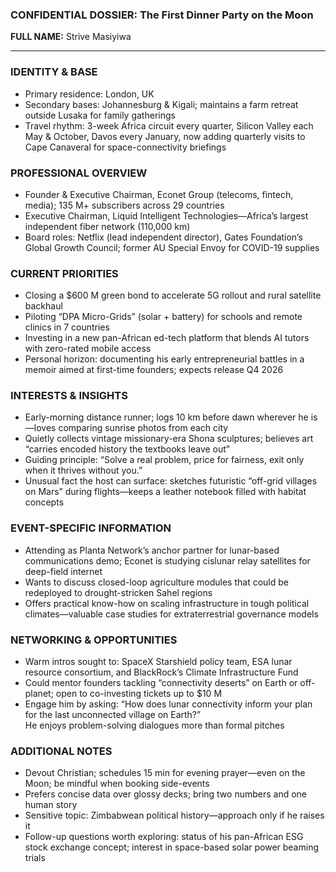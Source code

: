 ### CONFIDENTIAL DOSSIER: The First Dinner Party on the Moon

**FULL NAME:** Strive Masiyiwa

---
### IDENTITY & BASE
- Primary residence: London, UK  
- Secondary bases: Johannesburg & Kigali; maintains a farm retreat outside Lusaka for family gatherings
- Travel rhythm: 3-week Africa circuit every quarter, Silicon Valley each May & October, Davos every January, now adding quarterly visits to Cape Canaveral for space-connectivity briefings

### PROFESSIONAL OVERVIEW
- Founder & Executive Chairman, Econet Group (telecoms, fintech, media); 135 M+ subscribers across 29 countries
- Executive Chairman, Liquid Intelligent Technologies—Africa’s largest independent fiber network (110,000 km)
- Board roles: Netflix (lead independent director), Gates Foundation’s Global Growth Council; former AU Special Envoy for COVID-19 supplies

### CURRENT PRIORITIES
- Closing a $600 M green bond to accelerate 5G rollout and rural satellite backhaul
- Piloting “DPA Micro-Grids” (solar + battery) for schools and remote clinics in 7 countries
- Investing in a new pan-African ed-tech platform that blends AI tutors with zero-rated mobile access
- Personal horizon: documenting his early entrepreneurial battles in a memoir aimed at first-time founders; expects release Q4 2026

### INTERESTS & INSIGHTS
- Early-morning distance runner; logs 10 km before dawn wherever he is—loves comparing sunrise photos from each city
- Quietly collects vintage missionary-era Shona sculptures; believes art “carries encoded history the textbooks leave out”
- Guiding principle: “Solve a real problem, price for fairness, exit only when it thrives without you.”
- Unusual fact the host can surface: sketches futuristic “off-grid villages on Mars” during flights—keeps a leather notebook filled with habitat concepts

### EVENT-SPECIFIC INFORMATION
- Attending as Planta Network’s anchor partner for lunar-based communications demo; Econet is studying cislunar relay satellites for deep-field internet
- Wants to discuss closed-loop agriculture modules that could be redeployed to drought-stricken Sahel regions
- Offers practical know-how on scaling infrastructure in tough political climates—valuable case studies for extraterrestrial governance models

### NETWORKING & OPPORTUNITIES
- Warm intros sought to: SpaceX Starshield policy team, ESA lunar resource consortium, and BlackRock’s Climate Infrastructure Fund
- Could mentor founders tackling “connectivity deserts” on Earth or off-planet; open to co-investing tickets up to $10 M
- Engage him by asking: “How does lunar connectivity inform your plan for the last unconnected village on Earth?”  
  He enjoys problem-solving dialogues more than formal pitches

### ADDITIONAL NOTES
- Devout Christian; schedules 15 min for evening prayer—even on the Moon; be mindful when booking side-events
- Prefers concise data over glossy decks; bring two numbers and one human story
- Sensitive topic: Zimbabwean political history—approach only if he raises it
- Follow-up questions worth exploring: status of his pan-African ESG stock exchange concept; interest in space-based solar power beaming trials